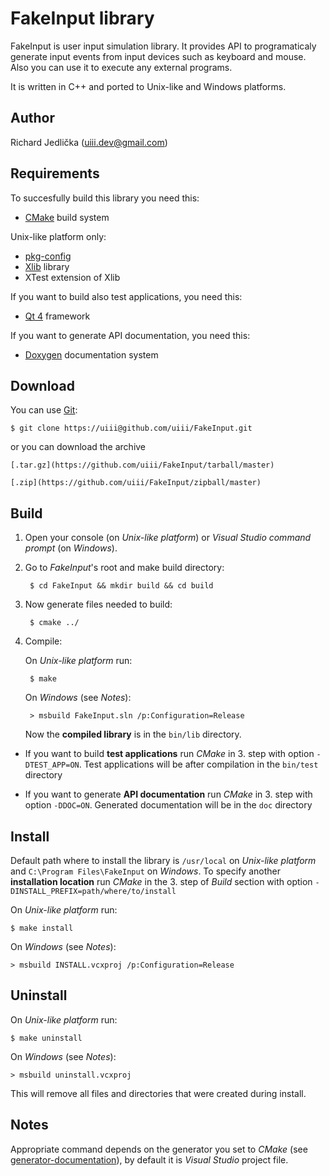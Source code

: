 FakeInput library
=================

FakeInput is user input simulation library. It provides API to programaticaly
generate input events from input devices such as keyboard and mouse. 
Also you can use it to execute any external programs.

It is written in C++ and ported to Unix-like and Windows platforms.

Author
------

Richard Jedlička (uiii.dev@gmail.com)

Requirements
------------

To succesfully build this library you need this:

- [CMake](http://www.cmake.org/) build system

Unix-like platform only:

- [pkg-config](http://www.freedesktop.org/wiki/Software/pkg-config)
- [Xlib](http://en.wikipedia.org/wiki/Xlib) library
- XTest extension of Xlib

If you want to build also test applications, you need this:

- [Qt 4](http://qt.nokia.com/) framework

If you want to generate API documentation, you need this:

- [Doxygen](http://www.stack.nl/~dimitri/doxygen/) documentation system

Download
--------

You can use [Git](http://git-scm.com):

    $ git clone https://uiii@github.com/uiii/FakeInput.git

or you can download the archive

    [.tar.gz](https://github.com/uiii/FakeInput/tarball/master)

    [.zip](https://github.com/uiii/FakeInput/zipball/master)

Build
-----

1. Open your console (on _Unix-like platform_) or _Visual Studio command prompt_ (on _Windows_).

2. Go to _FakeInput_'s root and make build directory:

        $ cd FakeInput && mkdir build && cd build

3. Now generate files needed to build:

        $ cmake ../

4. Compile:

    On _Unix-like platform_ run:

        $ make
            
    On _Windows_ (see _Notes_):

        > msbuild FakeInput.sln /p:Configuration=Release

    Now the **compiled library** is in the `bin/lib` directory.

* If you want to build **test applications** run _CMake_ in 3. step with option `-DTEST_APP=ON`.
Test applications will be after compilation in the `bin/test` directory

* If you want to generate **API documentation** run _CMake_ in 3. step with option `-DDOC=ON`.
Generated documentation will be in the `doc` directory

Install
-------

Default path where to install the library is `/usr/local` on _Unix-like platform_ and
`C:\Program Files\FakeInput` on _Windows_. To specify another **installation location**
run _CMake_ in the 3. step of _Build_ section with option `-DINSTALL_PREFIX=path/where/to/install`

On _Unix-like platform_ run:

    $ make install

On _Windows_ (see _Notes_):

    > msbuild INSTALL.vcxproj /p:Configuration=Release

Uninstall
---------

On _Unix-like platform_ run:

    $ make uninstall

On _Windows_ (see _Notes_):

    > msbuild uninstall.vcxproj

This will remove all files and directories that were created during install.

Notes
-----

Appropriate command depends on the generator you set to _CMake_ (see [generator-documentation]),
by default it is _Visual Studio_ project file.

[generator-documentation]: http://www.cmake.org/cmake/help/cmake-2-8-docs.html#opt:-Ggenerator-name
